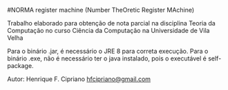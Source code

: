 #NORMA register machine
(Number TheOretic Register MAchine)

Trabalho elaborado para obtenção de nota parcial na disciplina Teoria da Computação no curso Ciência da Computação na Universidade de Vila Velha

Para o binário .jar, é necessário o JRE 8 para correta execução.
Para o binário .exe, não é necessário ter o java instalado, pois o executável é self-package.

Autor: Henrique F. Cipriano
hfcipriano@gmail.com